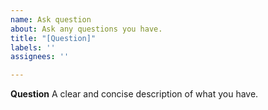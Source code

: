 ```yaml
---
name: Ask question
about: Ask any questions you have.
title: "[Question]"
labels: ''
assignees: ''

---
```


**Question**
A clear and concise description of what you have.
